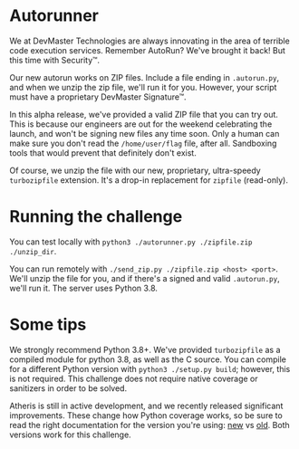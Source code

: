 # Autorunner

We at DevMaster Technologies are always innovating in the area of terrible code execution services. Remember AutoRun? We've brought it back! But this time with Security™.

Our new autorun works on ZIP files. Include a file ending in `.autorun.py`, and when we unzip the zip file, we'll run it for you. However, your script must have a proprietary DevMaster Signature™.

In this alpha release, we've provided a valid ZIP file that you can try out. This is because our engineers are out for the weekend celebrating the launch, and won't be signing new files any time soon. Only a human can make sure you don't read the `/home/user/flag` file, after all. Sandboxing tools that would prevent that definitely don't exist.

Of course, we unzip the file with our new, proprietary, ultra-speedy `turbozipfile` extension. It's a drop-in replacement for `zipfile` (read-only).

# Running the challenge

You can test locally with `python3 ./autorunner.py ./zipfile.zip ./unzip_dir`. 

You can run remotely with `./send_zip.py ./zipfile.zip <host> <port>`. We'll unzip the file for you, and if there's a signed and valid `.autorun.py`, we'll run it. The server uses Python 3.8.

# Some tips

We strongly recommend Python 3.8+. We've provided `turbozipfile` as a compiled module for python 3.8, as well as the C source. You can compile for a different Python version with `python3 ./setup.py build`; however, this is not required. This challenge does not require native coverage or sanitizers in order to be solved.

Atheris is still in active development, and we recently released significant improvements. These change how Python coverage works, so be sure to read the right documentation for the version you're using: [new](https://github.com/google/atheris/) vs [old](https://github.com/google/atheris/tree/1.0). Both versions work for this challenge.
